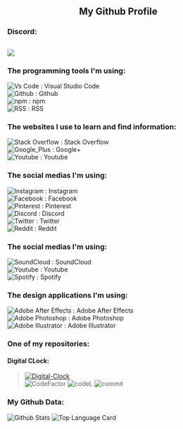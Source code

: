 ## <p align="center">My Github Profile</p>

### Discord:
<a href=https://discord.com/users/408826019760308224><p><img class="Discordimg" src="https://discord.c99.nl/widget/theme-3/408826019760308224.png"></p></a>
---
### The programming tools I'm using:
![Vs Code](https://badges.aleen42.com/src/visual_studio_code.svg) : Visual Studio Code  
![Github](https://badges.aleen42.com/src/github.svg) : Github  
![npm](https://badges.aleen42.com/src/npm.svg) : npm  
![RSS](https://badges.aleen42.com/src/rss.svg) : RSS  
### The websites I use to learn and find information:
![Stack Overflow](https://badges.aleen42.com/src/stackoverflow.svg) : Stack Overflow  
![Google_Plus](https://badges.aleen42.com/src/google_plus.svg) : Google+  
![Youtube](https://badges.aleen42.com/src/youtube.svg) : Youtube  
### The social medias I'm using:
![Instagram](https://badges.aleen42.com/src/instagram.svg) : Instagram  
![Facebook](https://badges.aleen42.com/src/facebook.svg) : Facebook  
![Pinterest](https://badges.aleen42.com/src/pinterest.svg) : Pinterest  
![Discord](https://badges.aleen42.com/src/discord.svg) : Discord  
![Twitter](https://badges.aleen42.com/src/twitter.svg) : Twitter  
![Reddit](https://badges.aleen42.com/src/reddit.svg) : Reddit  
### The social medias I'm using:
![SoundCloud](https://badges.aleen42.com/src/soundcloud.svg) : SoundCloud  
![Youtube](https://badges.aleen42.com/src/youtube.svg) : Youtube  
![Spotify](https://badges.aleen42.com/src/spotify.svg) : Spotify  
### The design applications I'm using:
![Adobe After Effects](https://badges.aleen42.com/src/after_effects.svg) : Adobe After Effects  
![Adobe Photoshop](https://badges.aleen42.com/src/photoshop.svg) : Adobe Photoshop  
![Adobe Illustrator](https://badges.aleen42.com/src/illustrator.svg) : Adobe Illustrator   
### One of my repositories:
#### Digital CLock:
> [![Digital-Clock](https://github-readme-stats.vercel.app/api/pin/?username=cod01234&repo=Digital-Clock&show_icons=true&bg_color=23272A&title_color=FF73F1&text_color=FFC0CB&icon_color=9B84EE&count_private=true&border_color=fAA61A&border_radius=10)](https://github.com/cod01234/Digital-Clock)  
> ![CodeFactor](https://img.shields.io/codefactor/grade/github/cod01234/Digital-Clock/main?color=%23F44A6A&logo=codefactor&style=for-the-badge) ![codeL](https://img.shields.io/tokei/lines/github/cod01234/Digital-Clock?style=for-the-badge) ![commit](https://img.shields.io/github/last-commit/cod01234/Digital-Clock?color=%23181717&logo=GitHub&style=for-the-badge)
### My Github Data:
![Github Stats](https://github-readme-stats.vercel.app/api/?username=cod01234&show_icons=true&bg_color=23272A&title_color=FF73F1&text_color=FFC0CB&icon_color=9B84EE&count_private=true&include_all_commits=true&border_color=9B84EE&border_radius=10)  ![Top Language Card](https://github-readme-stats.vercel.app/api/top-langs/?username=cod01234&show_icons=true&bg_color=23272A&title_color=FFC0CB&text_color=FFC0CB&icon_color=9B84EE&count_private=true&include_all_commits=true&border_color=43B581&border_radius=10)
